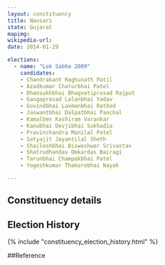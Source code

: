 ```yaml
---
layout: constituency
title: Navsari
state: Gujarat
mapimg: 
wikipedia-url: 
date: 2014-01-29

elections: 
  - name: "Lok Sabha 2009"
    candidates: 
    - Chandrakant Raghunath Patil 
    - Azadkumar Chaturbhai Patel 
    - Dhansukhbhai Bhagvatiprasad Rajput 
    - Gangaprasad Lalanbhai Yadav 
    - Govindbhai Laxmanbhai Rathod 
    - Jaswantbhai Dalpatbhai Panchal 
    - Kamalben Kashiram Varankar 
    - Kanubhai Devjibhai Sukhadia 
    - Pravinchandra Manilal Patel 
    - Satyajit Jayantilal Sheth 
    - Shaileshbhai Bisweshwar Srivastav 
    - Shatrudhandas Omkardas Bairagi 
    - Tarunbhai Champakbhai Patel 
    - Yogeshkumar Thakorebhai Nayak 

---
```

## Constituency details


## Election History
{% include "constituency_election_history.html" %}

##Reference
